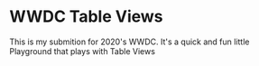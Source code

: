 # WWDC Table Views
This is my submition for 2020's WWDC. It's a quick and fun little Playground that plays with Table Views
